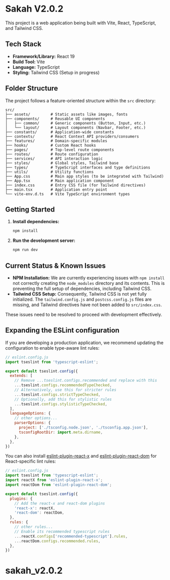 # Sakah V2.0.2

This project is a web application being built with Vite, React, TypeScript, and Tailwind CSS.

## Tech Stack

- **Framework/Library:** React 19
- **Build Tool:** Vite
- **Language:** TypeScript
- **Styling:** Tailwind CSS (Setup in progress)

## Folder Structure

The project follows a feature-oriented structure within the `src` directory:

```
src/
├── assets/         # Static assets like images, fonts
├── components/     # Reusable UI components
│   ├── common/     # Generic components (Button, Input, etc.)
│   └── layout/     # Layout components (Navbar, Footer, etc.)
├── constants/      # Application-wide constants
├── contexts/       # React Context API providers/consumers
├── features/       # Domain-specific modules
├── hooks/          # Custom React hooks
├── pages/          # Top-level route components
├── routes/         # Route configuration
├── services/       # API interaction logic
├── styles/         # Global styles, Tailwind base
├── types/          # TypeScript interfaces and type definitions
├── utils/          # Utility functions
├── App.css         # Main app styles (to be integrated with Tailwind)
├── App.tsx         # Main application component
├── index.css       # Entry CSS file (for Tailwind directives)
├── main.tsx        # Application entry point
└── vite-env.d.ts   # Vite TypeScript environment types
```

## Getting Started

1.  **Install dependencies:**
    ```bash
    npm install
    ```

2.  **Run the development server:**
    ```bash
    npm run dev
    ```

## Current Status & Known Issues

- **NPM Installation:** We are currently experiencing issues with `npm install` not correctly creating the `node_modules` directory and its contents. This is preventing the full setup of dependencies, including Tailwind CSS.
- **Tailwind CSS Setup:** Consequently, Tailwind CSS is not yet fully initialized. The `tailwind.config.js` and `postcss.config.js` files are missing, and Tailwind directives have not been added to `src/index.css`.

These issues need to be resolved to proceed with development effectively.

## Expanding the ESLint configuration

If you are developing a production application, we recommend updating the configuration to enable type-aware lint rules:

```js
// eslint.config.js
import tseslint from 'typescript-eslint';

export default tseslint.config({
  extends: [
    // Remove ...tseslint.configs.recommended and replace with this
    ...tseslint.configs.recommendedTypeChecked,
    // Alternatively, use this for stricter rules
    ...tseslint.configs.strictTypeChecked,
    // Optionally, add this for stylistic rules
    ...tseslint.configs.stylisticTypeChecked,
  ],
  languageOptions: {
    // other options...
    parserOptions: {
      project: ['./tsconfig.node.json', './tsconfig.app.json'],
      tsconfigRootDir: import.meta.dirname,
    },
  },
})
```

You can also install [eslint-plugin-react-x](https://github.com/Rel1cx/eslint-react/tree/main/packages/plugins/eslint-plugin-react-x) and [eslint-plugin-react-dom](https://github.com/Rel1cx/eslint-react/tree/main/packages/plugins/eslint-plugin-react-dom) for React-specific lint rules:

```js
// eslint.config.js
import tseslint from 'typescript-eslint';
import reactX from 'eslint-plugin-react-x';
import reactDom from 'eslint-plugin-react-dom';

export default tseslint.config({
  plugins: {
    // Add the react-x and react-dom plugins
    'react-x': reactX,
    'react-dom': reactDom,
  },
  rules: {
    // other rules...
    // Enable its recommended typescript rules
    ...reactX.configs['recommended-typescript'].rules,
    ...reactDom.configs.recommended.rules,
  },
})
```
# sakah_v2.0.2
